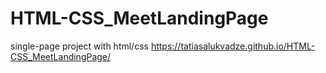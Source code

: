 # HTML-CSS_MeetLandingPage
single-page project with html/css
https://tatiasalukvadze.github.io/HTML-CSS_MeetLandingPage/
